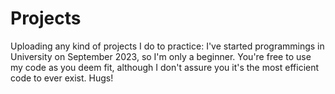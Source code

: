 # Projects
Uploading any kind of projects I do to practice: I've started programmings in University on September 2023, so I'm only a beginner.
You're free to use my code as you deem fit, although I don't assure you it's the most efficient code to ever exist.
Hugs!
